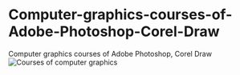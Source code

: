 # Computer-graphics-courses-of-Adobe-Photoshop-Corel-Draw
Computer graphics courses of Adobe Photoshop, Corel Draw
![Courses of computer graphics](https://user-images.githubusercontent.com/102015224/163720664-fea33609-1384-48a7-a663-501e8570fb60.jpeg)
